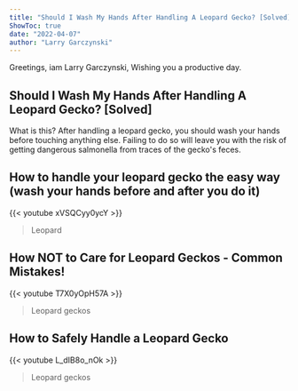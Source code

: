 ```yaml
---
title: "Should I Wash My Hands After Handling A Leopard Gecko? [Solved]"
ShowToc: true 
date: "2022-04-07"
author: "Larry Garczynski" 
---
```


Greetings, iam Larry Garczynski, Wishing you a productive day.
## Should I Wash My Hands After Handling A Leopard Gecko? [Solved]
 What is this? After handling a leopard gecko, you should wash your hands before touching anything else. Failing to do so will leave you with the risk of getting dangerous salmonella from traces of the gecko's feces.

## How to handle your leopard gecko the easy way (wash your hands before and after you do it)
{{< youtube xVSQCyy0ycY >}}
>Leopard 

## How NOT to Care for Leopard Geckos - Common Mistakes!
{{< youtube T7X0yOpH57A >}}
>Leopard geckos

## How to Safely Handle a Leopard Gecko
{{< youtube L_dIB8o_nOk >}}
>Leopard geckos

